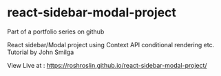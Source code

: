 # react-sidebar-modal-project
Part of a portfolio series on github

React sidebar/Modal project using Context API conditional rendering etc.
Tutorial by John Smilga 

View Live at : https://roshroslin.github.io/react-sidebar-modal-project/
